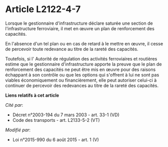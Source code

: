 # Article L2122-4-7

Lorsque le gestionnaire d'infrastructure déclare saturée une section de l'infrastructure ferroviaire, il met en œuvre un plan
de renforcement des capacités. 

En l'absence d'un tel plan ou en cas de retard à le mettre en œuvre, il cesse de percevoir toute redevance au titre de la
rareté des capacités. 

Toutefois, si l'     Autorité de régulation des activités ferroviaires et routières  estime que le gestionnaire
d'infrastructure apporte la preuve que le plan de renforcement des capacités ne peut être mis en œuvre pour des raisons
échappant à son contrôle ou que les options qui s'offrent à lui ne sont pas viables économiquement ou financièrement, elle
peut autoriser celui-ci à continuer de percevoir des redevances au titre de la rareté des capacités.

**Liens relatifs à cet article**

_Cité par_:

  - Décret n°2003-194 du 7 mars 2003 - art. 33-1 (VD)
  - Code des transports - art. L2133-5-2 (VT)

_Modifié par_:

  - Loi n°2015-990 du 6 août 2015 - art. 1 (V)
